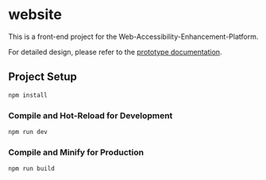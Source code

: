 # website

This is a front-end project for the Web-Accessibility-Enhancement-Platform. 

For detailed design, please refer to the [prototype documentation](../docs//website_prototyping.md). 

## Project Setup

```sh
npm install
```

### Compile and Hot-Reload for Development

```sh
npm run dev
```

### Compile and Minify for Production

```sh
npm run build
```
